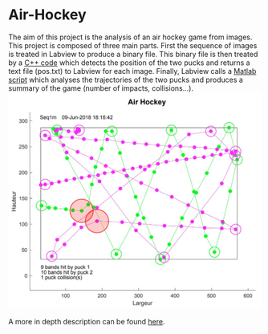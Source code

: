 # Air-Hockey
The aim of this project is the analysis of an air hockey game from images. This project is composed of three main parts. First the sequence of images is treated in Labview to produce a binary file. This binary file is then treated by a [C++ code](https://github.com/nicolasbdls/Air-Hockey/blob/main/FichierSourceMain.cpp) which detects the position of the two pucks and returns a text file (pos.txt) to Labview for each image. Finally, Labview calls a [Matlab script](https://github.com/nicolasbdls/Air-Hockey/blob/main/ComputeScore.m) which analyses the trajectories of the two pucks and produces a summary of the game (number of impacts, collisions...).
![Screenshot](https://github.com/nicolasbdls/Air-Hockey/blob/main/final%20summary.JPG)

A more  in depth description can be found [here](https://github.com/nicolasbdls/Air-Hockey/blob/main/Documentation%20prog.pdf).

